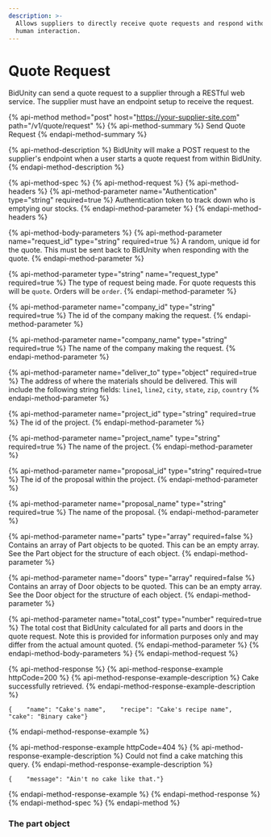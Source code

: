 ```yaml
---
description: >-
  Allows suppliers to directly receive quote requests and respond without any
  human interaction.
---
```


# Quote Request

BidUnity can send a quote request to a supplier through a RESTful web service. The supplier must have an endpoint setup to receive the request.

{% api-method method="post" host="https://your-supplier-site.com" path="/v1/quote/request" %}
{% api-method-summary %}
Send Quote Request
{% endapi-method-summary %}

{% api-method-description %}
BidUnity will make a POST request to the supplier's endpoint when a user starts a quote request from within BidUnity.
{% endapi-method-description %}

{% api-method-spec %}
{% api-method-request %}
{% api-method-headers %}
{% api-method-parameter name="Authentication" type="string" required=true %}
Authentication token to track down who is emptying our stocks.
{% endapi-method-parameter %}
{% endapi-method-headers %}

{% api-method-body-parameters %}
{% api-method-parameter name="request\_id" type="string" required=true %}
A random, unique id for the quote. This must be sent back to BidUnity when responding with the quote.
{% endapi-method-parameter %}

{% api-method-parameter type="string" name="request\_type" required=true %}
The type of request being made. For quote requests this will be `quote`. Orders will be `order`.
{% endapi-method-parameter %}

{% api-method-parameter name="company\_id" type="string" required=true %}
The id of the company making the request.
{% endapi-method-parameter %}

{% api-method-parameter name="company\_name" type="string" required=true %}
The name of the company making the request.
{% endapi-method-parameter %}

{% api-method-parameter name="deliver\_to" type="object" required=true %}
The address of where the materials should be delivered. This will include the following string fields: `line1`, `line2`, `city`, `state`, `zip`, `country`
{% endapi-method-parameter %}

{% api-method-parameter name="project\_id" type="string" required=true %}
The id of the project.
{% endapi-method-parameter %}

{% api-method-parameter name="project\_name" type="string" required=true %}
The name of the project.
{% endapi-method-parameter %}

{% api-method-parameter name="proposal\_id" type="string" required=true %}
The id of the proposal within the project.
{% endapi-method-parameter %}

{% api-method-parameter name="proposal\_name" type="string" required=true %}
The name of the proposal.
{% endapi-method-parameter %}

{% api-method-parameter name="parts" type="array" required=false %}
Contains an array of Part objects to be quoted. This can be an empty array. See the Part object for the structure of each object.
{% endapi-method-parameter %}

{% api-method-parameter name="doors" type="array" required=false %}
Contains an array of Door objects to be quoted. This can be an empty array. See the Door object for the structure of each object.
{% endapi-method-parameter %}

{% api-method-parameter name="total\_cost" type="number" required=true %}
The total cost that BidUnity calculated for all parts and doors in the quote request. Note this is provided for information purposes only and may differ from the actual amount quoted.
{% endapi-method-parameter %}
{% endapi-method-body-parameters %}
{% endapi-method-request %}

{% api-method-response %}
{% api-method-response-example httpCode=200 %}
{% api-method-response-example-description %}
Cake successfully retrieved.
{% endapi-method-response-example-description %}

```
{    "name": "Cake's name",    "recipe": "Cake's recipe name",    "cake": "Binary cake"}
```
{% endapi-method-response-example %}

{% api-method-response-example httpCode=404 %}
{% api-method-response-example-description %}
Could not find a cake matching this query.
{% endapi-method-response-example-description %}

```
{    "message": "Ain't no cake like that."}
```
{% endapi-method-response-example %}
{% endapi-method-response %}
{% endapi-method-spec %}
{% endapi-method %}



### The part object



